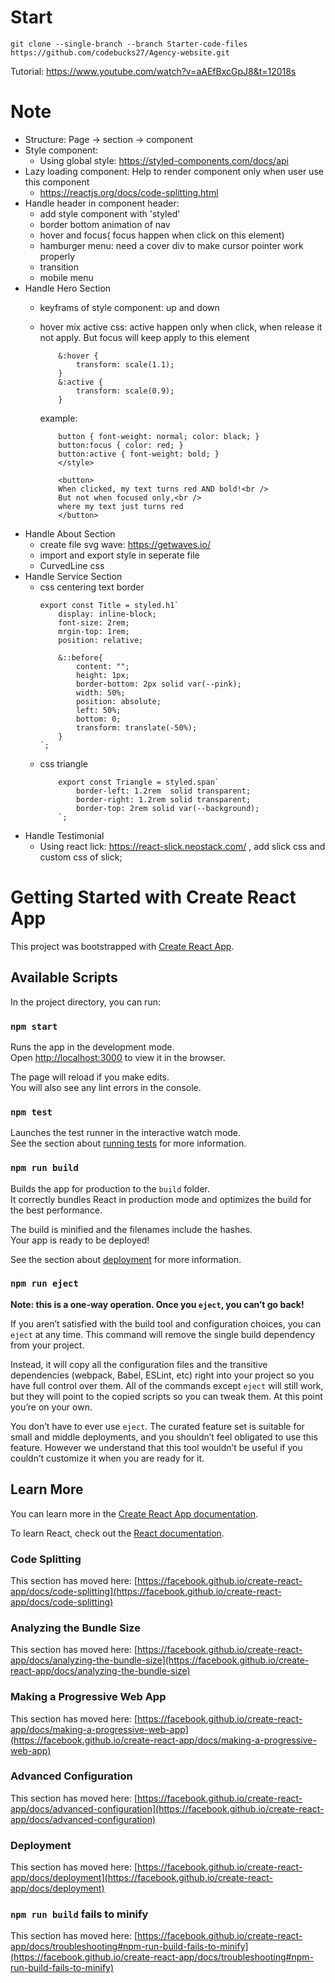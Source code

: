 # Start
```
git clone --single-branch --branch Starter-code-files https://github.com/codebucks27/Agency-website.git
```

Tutorial: https://www.youtube.com/watch?v=aAEfBxcGpJ8&t=12018s 

# Note
- Structure:
    Page -> section -> component
- Style component: 
    + Using global style: https://styled-components.com/docs/api
- Lazy loading component:
    Help to render component only when user use this component
    + https://reactjs.org/docs/code-splitting.html
- Handle header in component header: 
    + add style component with 'styled'
    + border bottom animation of nav
    + hover and focus( focus happen when click on this element)
    + hamburger menu: need a cover div to make cursor pointer work properly
    + transition
    + mobile menu
- Handle Hero Section
    + keyframs of style component: up and down
    + hover mix active css: active happen only when click, when release it not apply. But focus will keep apply to this element
        ```
            &:hover {
                transform: scale(1.1);
            }
            &:active {
                transform: scale(0.9);
            }
        ```
        example:

        ```
            button { font-weight: normal; color: black; }
            button:focus { color: red; }
            button:active { font-weight: bold; }
            </style>
            
            <button>
            When clicked, my text turns red AND bold!<br />
            But not when focused only,<br />
            where my text just turns red
            </button>
        ```
- Handle About Section
    + create file svg wave: https://getwaves.io/
    + import and export style in seperate file
    + CurvedLine css
- Handle Service Section
    + css centering text border
        ```
        export const Title = styled.h1`
            display: inline-block;
            font-size: 2rem;
            mrgin-top: 1rem;
            position: relative;

            &::before{
                content: "";
                height: 1px;
                border-bottom: 2px solid var(--pink);
                width: 50%;
                position: absolute;
                left: 50%;
                bottom: 0;
                transform: translate(-50%);
            }
        `;
        ```
    + css triangle
        ```
            export const Triangle = styled.span`
                border-left: 1.2rem  solid transparent;
                border-right: 1.2rem solid transparent;
                border-top: 2rem solid var(--background);
            `;
        ```
- Handle Testimonial
    + Using react lick: https://react-slick.neostack.com/ , add slick css and custom css of slick;

# Getting Started with Create React App

This project was bootstrapped with [Create React App](https://github.com/facebook/create-react-app).

## Available Scripts

In the project directory, you can run:

### `npm start`

Runs the app in the development mode.\
Open [http://localhost:3000](http://localhost:3000) to view it in the browser.

The page will reload if you make edits.\
You will also see any lint errors in the console.

### `npm test`

Launches the test runner in the interactive watch mode.\
See the section about [running tests](https://facebook.github.io/create-react-app/docs/running-tests) for more information.

### `npm run build`

Builds the app for production to the `build` folder.\
It correctly bundles React in production mode and optimizes the build for the best performance.

The build is minified and the filenames include the hashes.\
Your app is ready to be deployed!

See the section about [deployment](https://facebook.github.io/create-react-app/docs/deployment) for more information.

### `npm run eject`

**Note: this is a one-way operation. Once you `eject`, you can’t go back!**

If you aren’t satisfied with the build tool and configuration choices, you can `eject` at any time. This command will remove the single build dependency from your project.

Instead, it will copy all the configuration files and the transitive dependencies (webpack, Babel, ESLint, etc) right into your project so you have full control over them. All of the commands except `eject` will still work, but they will point to the copied scripts so you can tweak them. At this point you’re on your own.

You don’t have to ever use `eject`. The curated feature set is suitable for small and middle deployments, and you shouldn’t feel obligated to use this feature. However we understand that this tool wouldn’t be useful if you couldn’t customize it when you are ready for it.

## Learn More

You can learn more in the [Create React App documentation](https://facebook.github.io/create-react-app/docs/getting-started).

To learn React, check out the [React documentation](https://reactjs.org/).

### Code Splitting

This section has moved here: [https://facebook.github.io/create-react-app/docs/code-splitting](https://facebook.github.io/create-react-app/docs/code-splitting)

### Analyzing the Bundle Size

This section has moved here: [https://facebook.github.io/create-react-app/docs/analyzing-the-bundle-size](https://facebook.github.io/create-react-app/docs/analyzing-the-bundle-size)

### Making a Progressive Web App

This section has moved here: [https://facebook.github.io/create-react-app/docs/making-a-progressive-web-app](https://facebook.github.io/create-react-app/docs/making-a-progressive-web-app)

### Advanced Configuration

This section has moved here: [https://facebook.github.io/create-react-app/docs/advanced-configuration](https://facebook.github.io/create-react-app/docs/advanced-configuration)

### Deployment

This section has moved here: [https://facebook.github.io/create-react-app/docs/deployment](https://facebook.github.io/create-react-app/docs/deployment)

### `npm run build` fails to minify

This section has moved here: [https://facebook.github.io/create-react-app/docs/troubleshooting#npm-run-build-fails-to-minify](https://facebook.github.io/create-react-app/docs/troubleshooting#npm-run-build-fails-to-minify)
